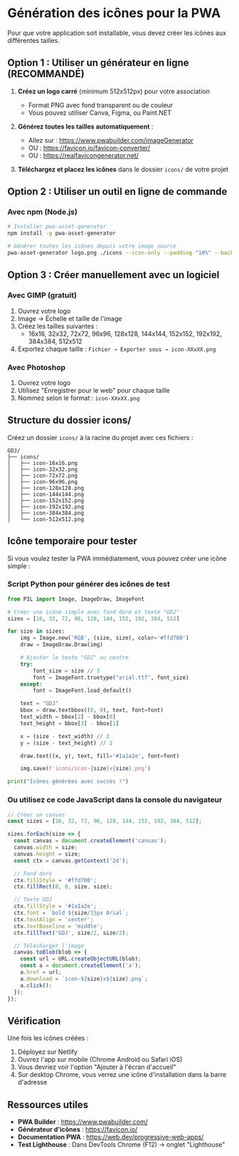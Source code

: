 # Génération des icônes pour la PWA

Pour que votre application soit installable, vous devez créer les icônes aux différentes tailles.

## Option 1 : Utiliser un générateur en ligne (RECOMMANDÉ)

1. **Créez un logo carré** (minimum 512x512px) pour votre association
   - Format PNG avec fond transparent ou de couleur
   - Vous pouvez utiliser Canva, Figma, ou Paint.NET

2. **Générez toutes les tailles automatiquement** :
   - Allez sur : https://www.pwabuilder.com/imageGenerator
   - OU : https://favicon.io/favicon-converter/
   - OU : https://realfavicongenerator.net/

3. **Téléchargez et placez les icônes** dans le dossier `icons/` de votre projet

## Option 2 : Utiliser un outil en ligne de commande

### Avec npm (Node.js)

```bash
# Installer pwa-asset-generator
npm install -g pwa-asset-generator

# Générer toutes les icônes depuis votre image source
pwa-asset-generator logo.png ./icons --icon-only --padding "10%" --background "#1a1a2e"
```

## Option 3 : Créer manuellement avec un logiciel

### Avec GIMP (gratuit)
1. Ouvrez votre logo
2. Image → Échelle et taille de l'image
3. Créez les tailles suivantes :
   - 16x16, 32x32, 72x72, 96x96, 128x128, 144x144, 152x152, 192x192, 384x384, 512x512
4. Exportez chaque taille : `Fichier → Exporter sous → icon-XXxXX.png`

### Avec Photoshop
1. Ouvrez votre logo
2. Utilisez "Enregistrer pour le web" pour chaque taille
3. Nommez selon le format : `icon-XXxXX.png`

## Structure du dossier icons/

Créez un dossier `icons/` à la racine du projet avec ces fichiers :

```
GDJ/
├── icons/
│   ├── icon-16x16.png
│   ├── icon-32x32.png
│   ├── icon-72x72.png
│   ├── icon-96x96.png
│   ├── icon-128x128.png
│   ├── icon-144x144.png
│   ├── icon-152x152.png
│   ├── icon-192x192.png
│   ├── icon-384x384.png
│   └── icon-512x512.png
```

## Icône temporaire pour tester

Si vous voulez tester la PWA immédiatement, vous pouvez créer une icône simple :

### Script Python pour générer des icônes de test

```python
from PIL import Image, ImageDraw, ImageFont

# Créer une icône simple avec fond doré et texte "GDJ"
sizes = [16, 32, 72, 96, 128, 144, 152, 192, 384, 512]

for size in sizes:
    img = Image.new('RGB', (size, size), color='#ffd700')
    draw = ImageDraw.Draw(img)

    # Ajouter le texte "GDJ" au centre
    try:
        font_size = size // 3
        font = ImageFont.truetype("arial.ttf", font_size)
    except:
        font = ImageFont.load_default()

    text = "GDJ"
    bbox = draw.textbbox((0, 0), text, font=font)
    text_width = bbox[2] - bbox[0]
    text_height = bbox[3] - bbox[1]

    x = (size - text_width) // 2
    y = (size - text_height) // 2

    draw.text((x, y), text, fill='#1a1a2e', font=font)

    img.save(f'icons/icon-{size}x{size}.png')

print("Icônes générées avec succès !")
```

### Ou utilisez ce code JavaScript dans la console du navigateur

```javascript
// Créer un canvas
const sizes = [16, 32, 72, 96, 128, 144, 152, 192, 384, 512];

sizes.forEach(size => {
  const canvas = document.createElement('canvas');
  canvas.width = size;
  canvas.height = size;
  const ctx = canvas.getContext('2d');

  // Fond doré
  ctx.fillStyle = '#ffd700';
  ctx.fillRect(0, 0, size, size);

  // Texte GDJ
  ctx.fillStyle = '#1a1a2e';
  ctx.font = `bold ${size/3}px Arial`;
  ctx.textAlign = 'center';
  ctx.textBaseline = 'middle';
  ctx.fillText('GDJ', size/2, size/2);

  // Télécharger l'image
  canvas.toBlob(blob => {
    const url = URL.createObjectURL(blob);
    const a = document.createElement('a');
    a.href = url;
    a.download = `icon-${size}x${size}.png`;
    a.click();
  });
});
```

## Vérification

Une fois les icônes créées :

1. Déployez sur Netlify
2. Ouvrez l'app sur mobile (Chrome Android ou Safari iOS)
3. Vous devriez voir l'option "Ajouter à l'écran d'accueil"
4. Sur desktop Chrome, vous verrez une icône d'installation dans la barre d'adresse

## Ressources utiles

- **PWA Builder** : https://www.pwabuilder.com/
- **Générateur d'icônes** : https://favicon.io/
- **Documentation PWA** : https://web.dev/progressive-web-apps/
- **Test Lighthouse** : Dans DevTools Chrome (F12) → onglet "Lighthouse"
